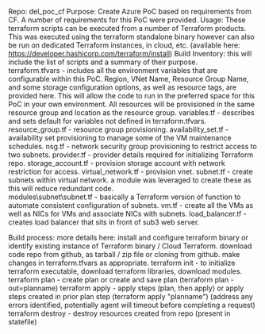 Repo: del_poc_cf
Purpose: Create Azure PoC based on requirements from CF.
A number of requirements for this PoC were provided.
Usage: These terraform scripts can be executed from a number of Terraform products.  This was executed using the terraform standalone binary however can also be run on dedicated Terraform instances, in cloud, etc. 
(available here: https://developer.hashicorp.com/terraform/install)
Build Inventory: this will include the list of scripts and a summary of their purpose.  
  terraform.tfvars - includes all the environment variables that are configurable within this PoC.  Region, VNet Name, Resource Group Name, and some storage configuration options, as well as resource tags, are provided here. This will allow the code to run in the preferred space for this PoC in your own environment. All resources will be provisioned in the same resource group and location as the resource group. 
  variables.tf - describes and sets default for variables not defined in terraform.tfvars. 
  resource_group.tf - resource group provisioning.
  availability_set.tf - availability set provisioning to manage some of the VM maintenance schedules.
  nsg.tf - network security group provisioning to restrict access to two subnets.
  provider.tf - provider details required for initializing Terraform repo.
  storage_account.tf - provision storage account with network restriction for access.
  virtual_network.tf - provision vnet.
  subnet.tf - create subnets within virtual network.  a module was leveraged to create these as this will reduce redundant code.  
  modules\subnet\subnet.tf - basically a Terraform version of function to automate consistent configuration of subnets.
  vm.tf - create all the VMs as well as NICs for VMs and associate NICs with subnets.
  load_balancer.tf - creates load balancer that sits in front of sub3 web server.

Build process: 
  more details here: 
  install and configure terraform binary or identify existing instance of Terraform binary / Cloud Terraform.
  download code repo from github, as tarball / zip file or cloning from github.
  make changes in terraform.tfvars as appropriate.
  terraform init - to initialize terraform executable, download terraform libraries, download modules.
  terraform plan - create plan or create and save plan (terraform plan -out=planname)
  terraform apply - apply steps (plan, then apply) or apply steps created in prior plan step (terraform apply "planname")
  (address any errors identified, potentially agent will timeout before completing a request)
  terraform destroy - destroy resources created from repo (present in statefile)
